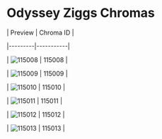 # Odyssey Ziggs Chromas


| Preview | Chroma ID |

|---------|-----------|

| ![115008](https://raw.communitydragon.org/latest/plugins/rcp-be-lol-game-data/global/default/v1/champion-chroma-images/115/115008.png) | 115008 |

| ![115009](https://raw.communitydragon.org/latest/plugins/rcp-be-lol-game-data/global/default/v1/champion-chroma-images/115/115009.png) | 115009 |

| ![115010](https://raw.communitydragon.org/latest/plugins/rcp-be-lol-game-data/global/default/v1/champion-chroma-images/115/115010.png) | 115010 |

| ![115011](https://raw.communitydragon.org/latest/plugins/rcp-be-lol-game-data/global/default/v1/champion-chroma-images/115/115011.png) | 115011 |

| ![115012](https://raw.communitydragon.org/latest/plugins/rcp-be-lol-game-data/global/default/v1/champion-chroma-images/115/115012.png) | 115012 |

| ![115013](https://raw.communitydragon.org/latest/plugins/rcp-be-lol-game-data/global/default/v1/champion-chroma-images/115/115013.png) | 115013 |